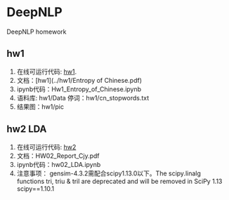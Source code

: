 # DeepNLP
DeepNLP homework
## hw1
1. 在线可运行代码: [hw1](https://deepnote.com/workspace/first-deepnote-workspace-f52f-2994-27f9a2f0-184e-41d8-8f48-a8cbd41f9db9/project/DeepNLP-2cb3a74c-06a9-4cf0-b3a4-3a0dc0022150/notebook/Hw1_Entropy_of_Chinese-6289d877b117468a87681faba1d6dee4).
2. 文档：[hw1](../hw1/Entropy of Chinese.pdf)
3. ipynb代码：Hw1_Entropy_of_Chinese.ipynb
4. 语料库: hw1/Data
   停词：hw1/cn_stopwords.txt
5. 结果图：hw1/pic

## hw2 LDA
1. 在线可运行代码: [hw2](https://deepnote.com/workspace/first-deepnote-workspace-f52f-2994-27f9a2f0-184e-41d8-8f48-a8cbd41f9db9/project/DeepNLP-2cb3a74c-06a9-4cf0-b3a4-3a0dc0022150/notebook/Hw2_LDA-297ec172dce14ec78249396cdf72a446)
2. 文档：HW02_Report_Cjy.pdf
3. ipynb代码：hw02_LDA.ipynb
4. 注意事项：
   gensim-4.3.2需配合scipy1.13.0以下。The scipy.linalg functions tri, triu & tril are deprecated and will be removed in SciPy 1.13
   scipy==1.10.1
   
